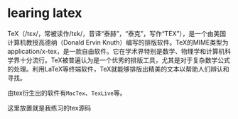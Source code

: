 # learing latex
TeX（/tɛx/，常被读作/tɛk/，音译“泰赫”，“泰克”，写作“TEX”），是一个由美国计算机教授高德纳（Donald Ervin Knuth）编写的排版软件。TeX的MIME类型为application/x-tex，是一款自由软件。它在学术界特别是数学、物理学和计算机科学界十分流行。TeX被普遍认为是一个优秀的排版工具，尤其是对于复杂数学公式的处理。利用LaTeX等终端软件，TeX就能够排版出精美的文本以帮助人们辨认和寻找。

由tex衍生出的软件有`MacTex`、`TexLive`等。

这里放置就是我练习的tex源码
